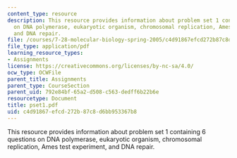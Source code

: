 ```yaml
---
content_type: resource
description: This resource provides information about problem set 1 containing 6 questions
  on DNA polymerase, eukaryotic organism, chromosomal replication, Ames test experiment,
  and DNA repair.
file: /courses/7-28-molecular-biology-spring-2005/c4d91867efcd272b87c8d6bb953367b8_pset1.pdf
file_type: application/pdf
learning_resource_types:
- Assignments
license: https://creativecommons.org/licenses/by-nc-sa/4.0/
ocw_type: OCWFile
parent_title: Assignments
parent_type: CourseSection
parent_uid: 792e84bf-65a2-d508-c563-dedff6b22b6e
resourcetype: Document
title: pset1.pdf
uid: c4d91867-efcd-272b-87c8-d6bb953367b8
---
```

This resource provides information about problem set 1 containing 6 questions on DNA polymerase, eukaryotic organism, chromosomal replication, Ames test experiment, and DNA repair.